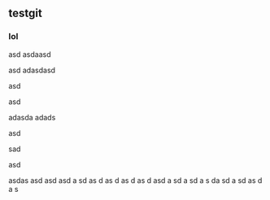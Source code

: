 ## testgit

### lol


asd
asdaasd

asd
adasdasd

asd

asd

adasda
adads

asd


sad

asd

asdas
asd
asd
asd
a
sd
as
d
as
d
as
d
as
d
asd
a
sd
a
sd
a
s
da
sd
a
sd
as
d
a
s

<a id="lols"></a>

